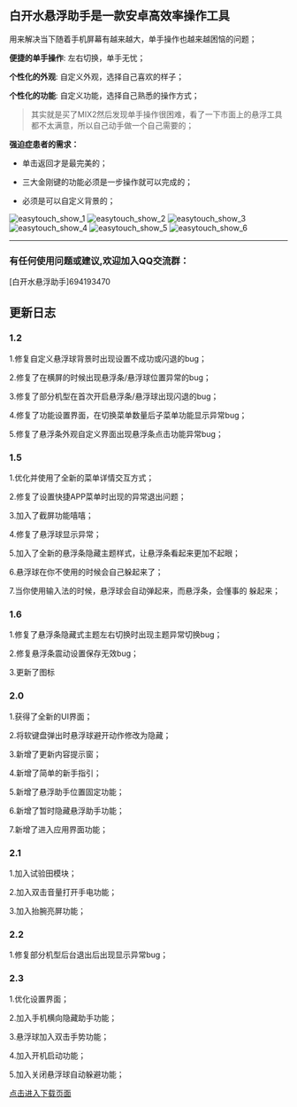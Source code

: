 ## 白开水悬浮助手是一款安卓高效率操作工具

用来解决当下随着手机屏幕有越来越大，单手操作也越来越困恼的问题；

**便捷的单手操作**: 左右切换，单手无忧；

**个性化的外观**: 自定义外观，选择自己喜欢的样子；

**个性化的功能**: 自定义功能，选择自己熟悉的操作方式；

> 其实就是买了MIX2然后发现单手操作很困难，看了一下市面上的悬浮工具都不太满意，所以自己动手做一个自己需要的；

**强迫症患者的需求：**

- 单击返回才是最完美的；

- 三大金刚键的功能必须是一步操作就可以完成的；

- 必须是可以自定义背景的；

![easytouch_show_1](images/easytouch_show_1.png)
![easytouch_show_2](images/easytouch_show_2.png)
![easytouch_show_3](images/easytouch_show_3.png)
![easytouch_show_4](images/easytouch_show_4.png)
![easytouch_show_5](images/easytouch_show_5.png)
![easytouch_show_6](images/easytouch_show_6.png)

---
 
### 有任何使用问题或建议,欢迎加入QQ交流群：
[白开水悬浮助手]694193470


## 更新日志

### 1.2
1.修复自定义悬浮球背景时出现设置不成功或闪退的bug；

2.修复了在横屏的时候出现悬浮条/悬浮球位置异常的bug；

3.修复了部分机型在首次开启悬浮条/悬浮球出现闪退的bug；

4.修复了功能设置界面，在切换菜单数量后子菜单功能显示异常bug；



5.修复了悬浮条外观自定义界面出现悬浮条点击功能异常bug；


### 1.5
1.优化并使用了全新的菜单详情交互方式；

2.修复了设置快捷APP菜单时出现的异常退出问题；

3.加入了截屏功能嘻嘻；

4.修复了悬浮球显示异常；

5.加入了全新的悬浮条隐藏主题样式，让悬浮条看起来更加不起眼；

6.悬浮球在你不使用的时候会自己躲起来了；

7.当你使用输入法的时候，悬浮球会自动弹起来，而悬浮条，会懂事的
躲起来；


### 1.6
1.修复了悬浮条隐藏式主题左右切换时出现主题异常切换bug；

2.修复悬浮条震动设置保存无效bug；

3.更新了图标

### 2.0
1.获得了全新的UI界面；

2.将软键盘弹出时悬浮球避开动作修改为隐藏；

3.新增了更新内容提示窗；

4.新增了简单的新手指引；

5.新增了悬浮助手位置固定功能；

6.新增了暂时隐藏悬浮助手功能；

7.新增了进入应用界面功能；

### 2.1
1.加入试验田模块；

2.加入双击音量打开手电功能；

3.加入抬腕亮屏功能；

### 2.2
1.修复部分机型后台退出后出现显示异常bug；

### 2.3
1.优化设置界面；

2.加入手机横向隐藏助手功能；

3.悬浮球加入双击手势功能；

4.加入开机启动功能；

5.加入关闭悬浮球自动躲避功能；

[点击进入下载页面](https://www.coolapk.com/apk/com.skkk.easytouch)
